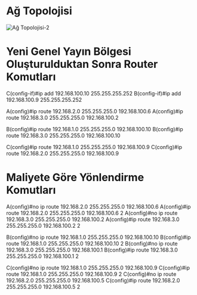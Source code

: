 # Ağ Topolojisi
![Ağ Topolojisi-2](https://user-images.githubusercontent.com/86951716/158167413-e9c6ad10-9ce3-4468-a252-ee73ff3429b1.png)

# Yeni Genel Yayın Bölgesi Oluşturulduktan Sonra Router Komutları
C(config-if)#ip add 192.168.100.10 255.255.255.252
B(config-if)#ip add 192.168.100.9 255.255.255.252

A(config)#ip route 192.168.2.0 255.255.255.0 192.168.100.6
A(config)#ip route 192.168.3.0 255.255.255.0 192.168.100.2

B(config)#ip route 192.168.1.0 255.255.255.0 192.168.100.10
B(config)#ip route 192.168.3.0 255.255.255.0 192.168.100.10

C(config)#ip route 192.168.1.0 255.255.255.0 192.168.100.9
C(config)#ip route 192.168.2.0 255.255.255.0 192.168.100.9


# Maliyete Göre Yönlendirme Komutları

A(config)#no ip route 192.168.2.0 255.255.255.0 192.168.100.6
A(config)#ip route 192.168.2.0 255.255.255.0 192.168.100.6 2
A(config)#no ip route 192.168.3.0 255.255.255.0 192.168.100.2
A(config)#ip route 192.168.3.0 255.255.255.0 192.168.100.2 2

B(config)#no ip route 192.168.1.0 255.255.255.0 192.168.100.10
B(config)#ip route 192.168.1.0 255.255.255.0 192.168.100.10 2
B(config)#no ip route 192.168.3.0 255.255.255.0 192.168.100.1
B(config)#ip route 192.168.3.0 255.255.255.0 192.168.100.1 2

C(config)#no ip route 192.168.1.0 255.255.255.0 192.168.100.9
C(config)#ip route 192.168.1.0 255.255.255.0 192.168.100.9 2
C(config)#no ip route 192.168.2.0 255.255.255.0 192.168.100.5
C(config)#ip route 192.168.2.0 255.255.255.0 192.168.100.5 2


